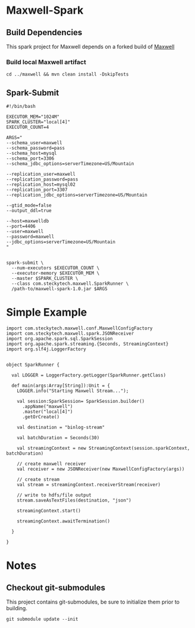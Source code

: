 # Maxwell-Spark

## Build Dependencies

This spark project for Maxwell depends on a forked build of [Maxwell](https://github.com/mark3-designs/maxwell/tree/mark3-enhancements)

### Build local Maxwell artifact

```
cd ../maxwell && mvn clean install -DskipTests
```

## Spark-Submit

```
#!/bin/bash

EXECUTOR_MEM="1024M"
SPARK_CLUSTER="local[4]"
EXECUTOR_COUNT=4

ARGS="
--schema_user=maxwell
--schema_password=pass
--schema_host=mysql
--schema_port=3306
--schema_jdbc_options=serverTimezone=US/Mountain

--replication_user=maxwell
--replication_password=pass
--replication_host=mysql02
--replication_port=3307
--replication_jdbc_options=serverTimezone=US/Mountain

--gtid_mode=false
--output_ddl=true

--host=maxwelldb
--port=4406
--user=maxwell
--password=maxwell
--jdbc_options=serverTimezone=US/Mountain
"


spark-submit \
  --num-executors $EXECUTOR_COUNT \
  --executor-memory $EXECUTOR_MEM \
  --master $SPARK_CLUSTER \
  --class com.steckytech.maxwell.SparkRunner \
  /path-to/maxwell-spark-1.0.jar $ARGS
```


# Simple Example

```
import com.steckytech.maxwell.conf.MaxwellConfigFactory
import com.steckytech.maxwell.spark.JSONReceiver
import org.apache.spark.sql.SparkSession
import org.apache.spark.streaming.{Seconds, StreamingContext}
import org.slf4j.LoggerFactory


object SparkRunner {

  val LOGGER = LoggerFactory.getLogger(SparkRunner.getClass)

  def main(args:Array[String]):Unit = {
    LOGGER.info("Starting Maxwell Stream...");

    val session:SparkSession= SparkSession.builder()
      .appName("maxwell")
      .master("local[4]")
      .getOrCreate()

    val destination = "binlog-stream"

    val batchDuration = Seconds(30)

    val streamingContext = new StreamingContext(session.sparkContext, batchDuration)

    // create maxwell receiver
    val receiver = new JSONReceiver(new MaxwellConfigFactory(args))

    // create stream
    val stream = streamingContext.receiverStream(receiver)

    // write to hdfs/file output
    stream.saveAsTextFiles(destination, "json")

    streamingContext.start()

    streamingContext.awaitTermination()

  }

}
```

# Notes

## Checkout git-submodules
This project contains git-submodules, be sure to initialize them prior to building.

```
git submodule update --init
```
